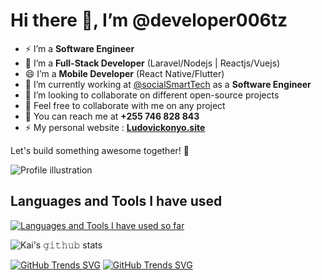 # Hi there 👋, I’m @developer006tz



- ⚡ I’m a **Software Engineer**
- 🌱 I’m a **Full-Stack Developer** (Laravel/Nodejs  |  Reactjs/Vuejs)
- 😄 I’m a **Mobile Developer** (React Native/Flutter)
- 🔭 I’m currently working at [@socialSmartTech](https://socialsmarttech.com) as a **Software Engineer**
- 👯 I’m looking to collaborate on different open-source projects
- 🤔 Feel free to collaborate with me on any project
- 💬 You can reach me at **+255 746 828 843**
- ⚡ My personal website : [**Ludovickonyo.site**](https://ludovickonyo.site)

Let's build something awesome together! 🚀

![Profile illustration](https://i.imgur.com/8MupZHY.gif)

## Languages and Tools I have used
[![Languages and Tools I have used so far](https://skillicons.dev/icons?i=laravel,nodejs,django,flutter,html,css,javascript,react,bootstrap,tailwind,sass,figma,vscode,github,git,bash,postman,mysql,vuejs,nuxt,nextjs,postgres&perline=5)](https://skillicons.dev)

![Kai's 𝚐𝚒𝚝𝚑𝚞𝚋 stats](https://github-readme-stats.vercel.app/api?username=developer006tz&show_icons=true&theme=radical)

[![GitHub Trends SVG](https://api.githubtrends.io/user/svg/developer006tz/langs)](https://githubtrends.io) [![GitHub Trends SVG](https://api.githubtrends.io/user/svg/developer006tz/repos?time_range=one_year&group=other&theme=dark)](https://apps.flutterai.dev)

<!--
**developer006tz/developer006tz** is a ✨ _special_ ✨ repository because its `README.md` (this file) appears on your GitHub profile.
